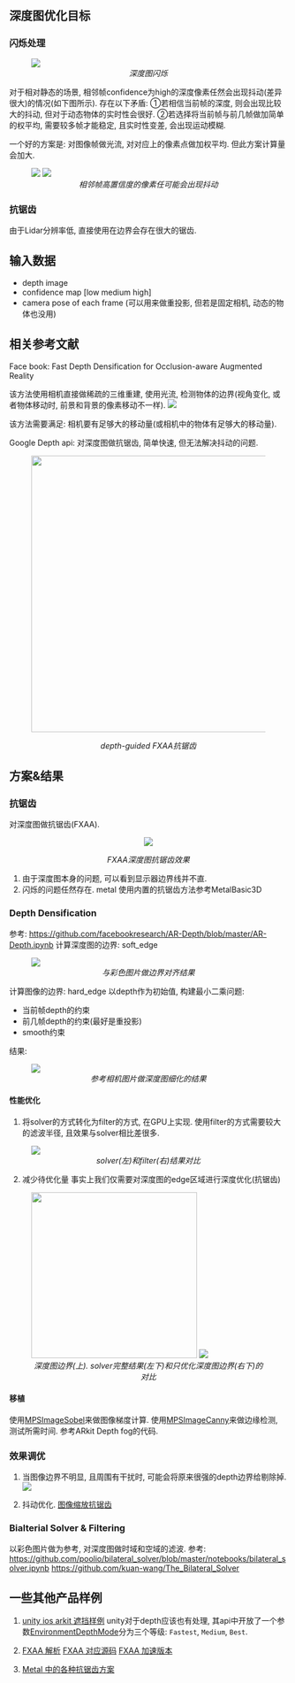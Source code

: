 ## 深度图优化目标
### 闪烁处理
<figure class="image">
  <img src="rc/1.png">
  <em><center>深度图闪烁</center></em>
</figure>

对于相对静态的场景, 相邻帧confidence为high的深度像素任然会出现抖动(差异很大)的情况(如下图所示). 存在以下矛盾:
①若相信当前帧的深度, 则会出现比较大的抖动, 但对于动态物体的实时性会很好.
②若选择将当前帧与前几帧做加简单的权平均, 需要较多帧才能稳定, 且实时性变差, 会出现运动模糊.

一个好的方案是: 对图像帧做光流, 对对应上的像素点做加权平均. 但此方案计算量会加大.

<figure class="image">
  <img src="rc/depth_high_a.png">
  <img src="rc/depth_high_b.png">
  <em><center>相邻帧高置信度的像素任可能会出现抖动</center></em>
</figure>

### 抗锯齿
由于Lidar分辨率低, 直接使用在边界会存在很大的锯齿.

## 输入数据
* depth image
* confidence map [low medium high]
* camera pose of each frame (可以用来做重投影, 但若是固定相机, 动态的物体也没用)

## 相关参考文献
Face book: Fast Depth Densification for Occlusion-aware Augmented Reality

该方法使用相机直接做稀疏的三维重建, 使用光流, 检测物体的边界(视角变化, 或者物体移动时, 前景和背景的像素移动不一样).
![](rc/face_book_slu.png)

该方法需要满足: 相机要有足够大的移动量(或相机中的物体有足够大的移动量).

Google Depth api: 对深度图做抗锯齿, 简单快速, 但无法解决抖动的问题.
<figure class="image">
<center>
<img src="rc/depth_map_antialiasing.png" width=500>

<em>depth-guided FXAA抗锯齿</em>
</center>
</figure>

## 方案&结果
### 抗锯齿
对深度图做抗锯齿(FXAA).
<figure class="image">
<center>
<img src="rc/depth_img_fxaa2.png">

<em>FXAA深度图抗锯齿效果</em>
</center>
</figure>

1. 由于深度图本身的问题, 可以看到显示器边界线并不直. 
2. 闪烁的问题任然存在.
metal
使用内置的抗锯齿方法参考MetalBasic3D

### Depth Densification
参考: https://github.com/facebookresearch/AR-Depth/blob/master/AR-Depth.ipynb
计算深度图的边界: soft_edge
<figure class="image">
<img src="rc/edge_00015.png">
<em><center>与彩色图片做边界对齐结果</center></em>
</figure>

计算图像的边界: hard_edge
以depth作为初始值, 构建最小二乘问题:
* 当前帧depth的约束
* 前几帧depth的约束(最好是重投影)
* smooth约束

结果:
<figure class="image">
<img src="rc/depth_refine_res1.png">
<em><center>参考相机图片做深度图细化的结果</center></em>
</figure>


#### 性能优化
1. 将solver的方式转化为filter的方式, 在GPU上实现.
  使用filter的方式需要较大的滤波半径, 且效果与solver相比差很多.
  <figure class="image">
  <img src="rc/depth_img_edge_filter.png">
  <em><center>solver(左)和filter(右)结果对比</center></em>
  </figure>

2. 减少待优化量
  事实上我们仅需要对深度图的edge区域进行深度优化(抗锯齿)
  <figure class="image">
  <img src="rc/depth_edge_area.png" width=300>
  <img src="rc/depth_edge_partial_solve.png">
  <em><center>深度图边界(上). solver完整结果(左下)和只优化深度图边界(右下)的对比</center></em>
  </figure>

#### 移植
使用[MPSImageSobel](https://developer.apple.com/documentation/metalperformanceshaders/mpsimagesobel)来做图像梯度计算.
使用[MPSImageCanny](https://developer.apple.com/documentation/metalperformanceshaders/mpsimagecanny)来做边缘检测, 测试所需时间. 参考ARkit Depth fog的代码.

### 效果调优
1. 当图像边界不明显, 且周围有干扰时, 可能会将原来很强的depth边界给剔除掉.
    ![](rc/depth_edge_dispared.png)

2. 抖动优化.
  [图像缩放抗锯齿](https://blog.csdn.net/u013289254/article/details/102943161)

### Bialterial Solver & Filtering
以彩色图片做为参考, 对深度图做时域和空域的滤波.
参考: https://github.com/poolio/bilateral_solver/blob/master/notebooks/bilateral_solver.ipynb
https://github.com/kuan-wang/The_Bilateral_Solver

## 一些其他产品样例
1. [unity ios arkit 遮挡样例](https://blogs.unity3d.com/2020/06/24/ar-foundation-support-for-arkit-4-depth/)
    unity对于depth应该也有处理, 其api中开放了一个参数[EnvironmentDepthMode](https://docs.unity3d.com/Packages/com.unity.xr.arsubsystems@4.1/api/UnityEngine.XR.ARSubsystems.EnvironmentDepthMode.html)分为三个等级: `Fastest`, `Medium`, `Best`.

2. [FXAA 解析](http://blog.simonrodriguez.fr/articles/30-07-2016_implementing_fxaa.html#fn2)
   [FXAA 对应源码](https://github.com/kosua20/Rendu/blob/master/resources/common/shaders/screens/fxaa.frag)
   [FXAA 加速版本](https://github.com/mattdesl/glsl-fxaa)

3. [Metal 中的各种抗锯齿方案](https://www.programmersought.com/article/17475448461/)